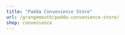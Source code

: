 ```yaml
---
title: "Padda Convenience Store"
url: /grangemouth/padda-convenience-store/
shop: convenience
---
```

